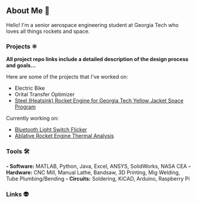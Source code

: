 ## About Me 👤

<!--
**saakethramoju/saakethramoju** is a ✨ _special_ ✨ repository because its `README.md` (this file) appears on your GitHub profile.

Here are some ideas to get you started:

- 🔭 I’m currently working on ...
- 🌱 I’m currently learning ...
- 👯 I’m looking to collaborate on ...
- 🤔 I’m looking for help with ...
- 💬 Ask me about ...
- 📫 How to reach me: ...
- 😄 Pronouns: ...
- ⚡ Fun fact: ...
-->
Hello! I'm a senior aerospace engineering student at Georgia Tech who loves all things rockets and space. 

### Projects ⚛️ 

**All project repo links include a detailed description of the design process and goals...**

Here are some of the projects that I've worked on:

- Electric Bike
- Orital Transfer Optimizer
- [Steel (Heatsink) Rocket Engine for Georgia Tech Yellow Jacket Space Program](https://github.com/saakethramoju/Ablative-Code)

Currently working on:

- [Bluetooth Light Switch Flicker](https://github.com/saakethramoju/Light-Switch)
- [Ablative Rocket Engine Thermal Analysis](https://github.com/saakethramoju/Ablative-Code)

### Tools 🛠️

**- Software:** MATLAB, Python, Java, Excel, ANSYS, SolidWorks, NASA CEA
**- Hardware:** CNC Mill, Manual Lathe, Bandsaw, 3D Printing, Mig Welding, Tube Plumbing/Bending
**- Circuits:** Soldering, KiCAD, Arduino, Raspberry Pi

### Links 👽

